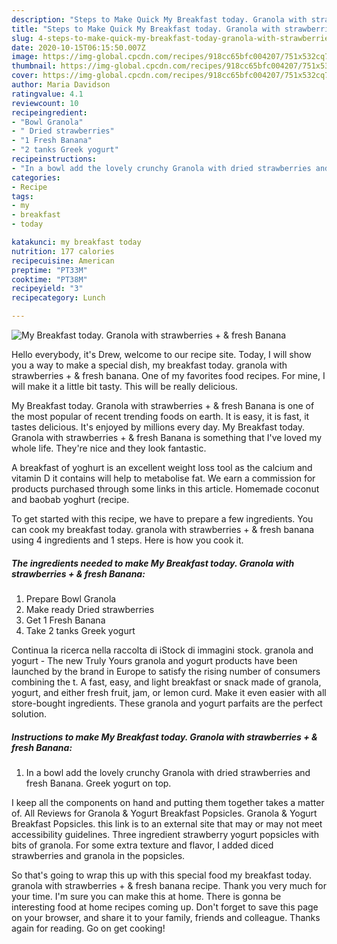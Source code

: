```yaml
---
description: "Steps to Make Quick My Breakfast today. Granola with strawberries + &amp;amp; fresh Banana"
title: "Steps to Make Quick My Breakfast today. Granola with strawberries + &amp;amp; fresh Banana"
slug: 4-steps-to-make-quick-my-breakfast-today-granola-with-strawberries-and-amp-fresh-banana
date: 2020-10-15T06:15:50.007Z
image: https://img-global.cpcdn.com/recipes/918cc65bfc004207/751x532cq70/my-breakfast-today-granola-with-strawberries-fresh-banana-recipe-main-photo.jpg
thumbnail: https://img-global.cpcdn.com/recipes/918cc65bfc004207/751x532cq70/my-breakfast-today-granola-with-strawberries-fresh-banana-recipe-main-photo.jpg
cover: https://img-global.cpcdn.com/recipes/918cc65bfc004207/751x532cq70/my-breakfast-today-granola-with-strawberries-fresh-banana-recipe-main-photo.jpg
author: Maria Davidson
ratingvalue: 4.1
reviewcount: 10
recipeingredient:
- "Bowl Granola"
- " Dried strawberries"
- "1 Fresh Banana"
- "2 tanks Greek yogurt"
recipeinstructions:
- "In a bowl add the lovely crunchy Granola with dried strawberries and fresh Banana. Greek yogurt on top."
categories:
- Recipe
tags:
- my
- breakfast
- today

katakunci: my breakfast today 
nutrition: 177 calories
recipecuisine: American
preptime: "PT33M"
cooktime: "PT38M"
recipeyield: "3"
recipecategory: Lunch

---
```



![My Breakfast today. Granola with strawberries + &amp; fresh Banana](https://img-global.cpcdn.com/recipes/918cc65bfc004207/751x532cq70/my-breakfast-today-granola-with-strawberries-fresh-banana-recipe-main-photo.jpg)

Hello everybody, it's Drew, welcome to our recipe site. Today, I will show you a way to make a special dish, my breakfast today. granola with strawberries + &amp; fresh banana. One of my favorites food recipes. For mine, I will make it a little bit tasty. This will be really delicious.

My Breakfast today. Granola with strawberries + &amp; fresh Banana is one of the most popular of recent trending foods on earth. It is easy, it is fast, it tastes delicious. It's enjoyed by millions every day. My Breakfast today. Granola with strawberries + &amp; fresh Banana is something that I've loved my whole life. They're nice and they look fantastic.

A breakfast of yoghurt is an excellent weight loss tool as the calcium and vitamin D it contains will help to metabolise fat. We earn a commission for products purchased through some links in this article. Homemade coconut and baobab yoghurt (recipe.


To get started with this recipe, we have to prepare a few ingredients. You can cook my breakfast today. granola with strawberries + &amp; fresh banana using 4 ingredients and 1 steps. Here is how you cook it.

<!--inarticleads1-->

##### The ingredients needed to make My Breakfast today. Granola with strawberries + &amp; fresh Banana:

1. Prepare Bowl Granola
1. Make ready  Dried strawberries
1. Get 1 Fresh Banana
1. Take 2 tanks Greek yogurt


Continua la ricerca nella raccolta di iStock di immagini stock. granola and yogurt - The new Truly Yours granola and yogurt products have been launched by the brand in Europe to satisfy the rising number of consumers combining the t. A fast, easy, and light breakfast or snack made of granola, yogurt, and either fresh fruit, jam, or lemon curd. Make it even easier with all store-bought ingredients. These granola and yogurt parfaits are the perfect solution. 

<!--inarticleads2-->

##### Instructions to make My Breakfast today. Granola with strawberries + &amp; fresh Banana:

1. In a bowl add the lovely crunchy Granola with dried strawberries and fresh Banana. Greek yogurt on top.


I keep all the components on hand and putting them together takes a matter of. All Reviews for Granola &amp; Yogurt Breakfast Popsicles. Granola &amp; Yogurt Breakfast Popsicles. this link is to an external site that may or may not meet accessibility guidelines. Three ingredient strawberry yogurt popsicles with bits of granola. For some extra texture and flavor, I added diced strawberries and granola in the popsicles. 

So that's going to wrap this up with this special food my breakfast today. granola with strawberries + &amp; fresh banana recipe. Thank you very much for your time. I'm sure you can make this at home. There is gonna be interesting food at home recipes coming up. Don't forget to save this page on your browser, and share it to your family, friends and colleague. Thanks again for reading. Go on get cooking!
